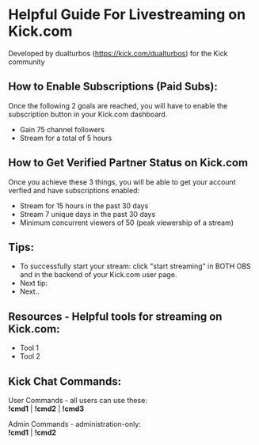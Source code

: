 # Helpful Guide For Livestreaming on Kick.com

Developed by dualturbos (https://kick.com/dualturbos) for the Kick community  

## How to Enable Subscriptions (Paid Subs): 
Once the following 2 goals are reached, you will have to enable the subscription button in your Kick.com dashboard.
* Gain 75 channel followers
* Stream for a total of 5 hours

## How to Get Verified Partner Status on Kick.com
Once you achieve these 3 things, you will be able to get your account verfied and have subscriptions enabled:
* Stream for 15 hours in the past 30 days
* Stream 7 unique days in the past 30 days
* Minimum concurrent viewers of 50 (peak viewership of a stream)

## Tips:  
* To successfully start your stream: click "start streaming" in BOTH OBS and in the backend of your Kick.com user page.
* Next tip:
* Next..


## Resources - Helpful tools for streaming on Kick.com: 
* Tool 1
* Tool 2

## Kick Chat Commands:
User Commands - all users can use these:  
__!cmd1__ | __!cmd2__ | __!cmd3__  
  
Admin Commands - administration-only:  
__!cmd1__ | __!cmd2__  
